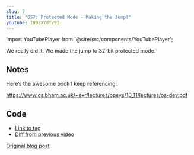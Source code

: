 ```yaml
---
slug: 7
title: "OS7: Protected Mode - Making the Jump!"
youtube: IU9zXYdYV9I
---
```


import YouTubePlayer from '@site/src/components/YouTubePlayer';

<YouTubePlayer youtubeLink={frontmatter.youtube} />

We really did it. We made the jump to 32-bit protected mode.

<!--truncate-->

## Notes

Here’s the awesome book I keep referencing:

<https://www.cs.bham.ac.uk/~exr/lectures/opsys/10_11/lectures/os-dev.pdf>

## Code

- [Link to tag](https://github.com/pagekeysolutions/pkos/releases/tag/vid%2Fos007)
- [Diff from previous video](https://github.com/pagekeysolutions/pkos/compare/vid/os006..vid/os007)

[Original blog post](/blog/pkos/7-protected-mode)